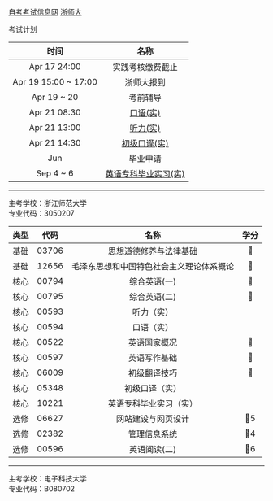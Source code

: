 [自考考试信息网](https://zk.zjzs.net/)
[浙师大](http://j.zjnu.edu.cn/910/list.htm)

<a-countdown name="实践考试" date="2024-04-21" type="week"></a-countdown>

<a-remind message="实践环节考核缴费" start="2023-4-10" end="2023-4-17"></a-remind>
<a-remind message="浙师大报到：浙江师范大学外国语学院（22幢）一楼大厅（学校东南门近）" start="2023-4-17" end="2023-4-19"></a-remind>
<a-remind message="EMS 邮寄实习报告" start="2023-9-1" end="2023-9-6"></a-remind>

考试计划

|         时间         |               名称               |
| :------------------: | :------------------------------: |
|     Apr 17 24:00     |         实践考核缴费截止         |
| Apr 19 15:00 ~ 17:00 |            浙师大报到            |
|     Apr 19 ~ 20      |             考前辅导             |
|     Apr 21 08:30     |       [口语(实)](00594.md)       |
|     Apr 21 13:00     |       [听力(实)](00593.md)       |
|     Apr 21 14:30     |     [初级口译(实)](05348.md)     |
|         Jun          |             毕业申请             |
|      Sep 4 ~ 6       | [英语专科毕业实习(实)](10221.md) |

---

主考学校：浙江师范大学<br/>
专业代码：3050207

| 类型 | 代码  |                   名称                   | 学分 |
| :--: | :---: | :--------------------------------------: | :--: |
| 基础 | 03706 |          思想道德修养与法律基础          |  🥇  |
| 基础 | 12656 | 毛泽东思想和中国特色社会主义理论体系概论 |  🥇  |
| 核心 | 00794 |               综合英语(一)               |  🥇  |
| 核心 | 00795 |               综合英语(二)               |  🥇  |
| 核心 | 00593 |                听力（实）                |      |
| 核心 | 00594 |                口语（实）                |      |
| 核心 | 00522 |               英语国家概况               |  🥇  |
| 核心 | 00597 |               英语写作基础               |  🥇  |
| 核心 | 06009 |               初级翻译技巧               |  🥇  |
| 核心 | 05348 |              初级口译（实）              |      |
| 核心 | 10221 |          英语专科毕业实习（实）          |      |
| 选修 | 06627 |            网站建设与网页设计            | 🥇5  |
| 选修 | 02382 |               管理信息系统               | 🥇4  |
| 选修 | 00596 |               英语阅读(二)               | 🥇6  |

---

主考学校：电子科技大学<br/>
专业代码：B080702